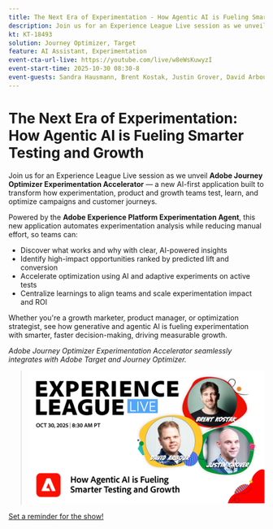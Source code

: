 ```yaml
---
title: The Next Era of Experimentation - How Agentic AI is Fueling Smarter Testing and Growth
description: Join us for an Experience League Live session as we unveil Adobe Journey Optimizer Experimentation Accelerator — a new AI-first application built to transform how experimentation, product and growth teams test, learn, and optimize campaigns and customer journeys.  
kt: KT-18493
solution: Journey Optimizer, Target
feature: AI Assistant, Experimentation
event-cta-url-live: https://youtube.com/live/w8eWsKuwyzI
event-start-time: 2025-10-30 08:30-8
event-guests: Sandra Hausmann, Brent Kostak, Justin Grover, David Arbour
---
```


# The Next Era of Experimentation: How Agentic AI is Fueling Smarter Testing and Growth

Join us for an Experience League Live session as we unveil **Adobe Journey Optimizer Experimentation Accelerator** — a new AI-first application built to transform how experimentation, product and growth teams test, learn, and optimize campaigns and customer journeys.  

Powered by the **Adobe Experience Platform Experimentation Agent**, this new application automates experimentation analysis while reducing manual effort, so teams can: 

* Discover what works and why with clear, AI-powered insights 
* Identify high-impact opportunities ranked by predicted lift and conversion 
* Accelerate optimization using AI and adaptive experiments on active tests 
* Centralize learnings to align teams and scale experimentation impact and ROI 

Whether you're a growth marketer, product manager, or optimization strategist, see how generative and agentic AI is fueling experimentation with smarter, faster decision-making,  driving measurable growth.  

*Adobe Journey Optimizer Experimentation Accelerator seamlessly integrates with Adobe Target and Journey Optimizer.*

>![Show banner](/help/experience-league-live/assets/exl-live-episode-10-30-25-web-banner.png)

[Set a reminder for the show!](https://youtube.com/live/w8eWsKuwyzI)
